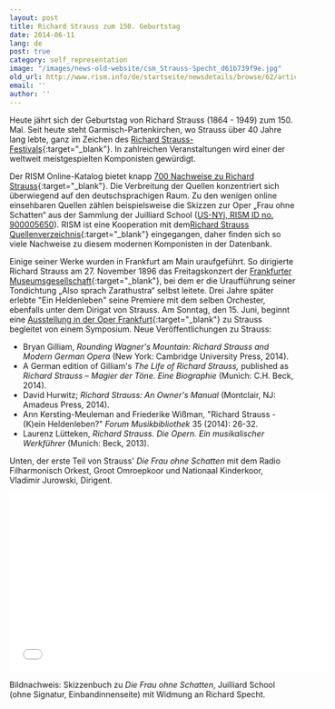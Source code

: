 ```yaml
---
layout: post
title: Richard Strauss zum 150. Geburtstag
date: 2014-06-11
lang: de
post: true
category: self_representation
image: "/images/news-old-website/csm_Strauss-Specht_d61b739f9e.jpg"
old_url: http://www.rism.info/de/startseite/newsdetails/browse/62/article/64/richard-strauss-at-150.html
email: ''
author: ''
---
```



Heute jährt sich der Geburtstag von Richard Strauss (1864 - 1949) zum 150. Mal. Seit heute steht Garmisch-Partenkirchen, wo Strauss über 40 Jahre lang lebte, ganz im Zeichen des [Richard Strauss-Festivals](http://www.richard-strauss-festival.de/rsi/index.php/de/){:target="_blank"}. In zahlreichen Veranstaltungen wird einer der weltweit meistgespielten Komponisten gewürdigt.

Der RISM Online-Katalog bietet knapp [700 Nachweise zu Richard Strauss](https://opac.rism.info/metaopac/search.do?methodToCall=submitButtonCall&methodToCallParameter=submitSearch&refine=false&submitButtonCall_submitSearch=Suchen&searchCategories%5B0%5D=-1&searchString%5B0%5D=&combinationOperator%5B1%5D=AND&searchCategories%5B1%5D=200&searchString%5B1%5D=&combinationOperator%5B2%5D=AND&searchCategories%5B2%5D=100&searchString%5B2%5D=strauss%2C+richard&combinationOperator%5B3%5D=AND&searchCategories%5B3%5D=6015&searchString%5B3%5D=&searchRestrictionValue1%5B0%5D=&searchRestrictionID%5B0%5D=14&searchRestrictionValue1%5B1%5D=&searchRestrictionID%5B1%5D=13){:target="_blank"}. Die Verbreitung der Quellen konzentriert sich überwiegend auf den deutschsprachigen Raum. Zu den wenigen online einsehbaren Quellen zählen beispielsweise die Skizzen zur Oper „Frau ohne Schatten“ aus der Sammlung der Juilliard School ([US-NYj, RISM ID no. 900005650](https://opac.rism.info/search?id=900005650&db=251&View=rism "external-link-new-window")). RISM ist eine Kooperation mit dem[Richard Strauss Quellenverzeichnis](http://www.richard-strauss-institut.de/rsqv.php3){:target="_blank"} eingegangen, daher finden sich so viele Nachweise zu diesem modernen Komponisten in der Datenbank.

Einige seiner Werke wurden in Frankfurt am Main uraufgeführt. So dirigierte Richard Strauss am 27. November 1896 das Freitagskonzert der [Frankfurter Museumsgesellschaft](http://www.museumskonzerte.de/service/programmarchiv.html){:target="_blank"}, bei dem er die Uraufführung seiner Tondichtung „Also sprach Zarathustra“ selbst leitete. Drei Jahre später erlebte "Ein Heldenleben" seine Premiere mit dem selben Orchester, ebenfalls unter dem Dirigat von Strauss. Am Sonntag, den 15. Juni, beginnt eine [Ausstellung in der Oper Frankfurt](http://www.oper-frankfurt.de/de/page378.cfm?stueck=623&stueckdatum=2719){:target="_blank"} zu Strauss begleitet von einem Symposium. Neue Veröffentlichungen zu Strauss:

- Bryan Gilliam, _Rounding Wagner's Mountain: Richard Strauss and Modern German Opera_ (New York: Cambridge University Press, 2014).
- A German edition of Gilliam's _The Life of Richard Strauss,_ published as _Richard Strauss – Magier der Töne. Eine Biographie_ (Munich: C.H. Beck, 2014).
- David Hurwitz; _Richard Strauss: An Owner's Manual_ (Montclair, NJ: Amadeus Press, 2014).
- Ann Kersting-Meuleman and Friederike Wißman, "Richard Strauss - (K)ein Heldenleben?" _Forum Musikbibliothek_ 35 (2014): 26-32.
- Laurenz Lütteken, _Richard Strauss. Die Opern. Ein musikalischer Werkführer_ (Munich: Beck, 2013).

Unten, der erste Teil von Strauss' _Die Frau ohne Schatten_ mit dem Radio Filharmonisch Orkest, Groot Omroepkoor und Nationaal Kinderkoor, Vladimir Jurowski, Dirigent.





<iframe width="560" height="315" src="//www.youtube.com/embed/675hQxETKC8" frameborder="0" allowfullscreen></iframe>



Bildnachweis: Skizzenbuch zu _Die Frau ohne Schatten_, Juilliard School (ohne Signatur, Einbandinnenseite) mit Widmung an Richard Specht.